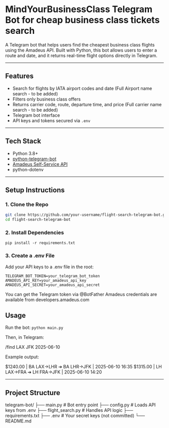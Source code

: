 # MindYourBusinessClass Telegram Bot for cheap business class tickets search

A Telegram bot that helps users find the cheapest business class flights using the Amadeus API. 
Built with Python, this bot allows users to enter a route and date, and it returns real-time flight options directly in Telegram.

---

## Features

- Search for flights by IATA airport codes and date (Full Airport name search - to be added)
- Filters only business class offers
- Returns carrier code, route, departure time, and price (Full carrier name search - to be added)
- Telegram bot interface
- API keys and tokens secured via `.env`

---

## Tech Stack

- Python 3.8+
- [python-telegram-bot](https://github.com/python-telegram-bot/python-telegram-bot)
- [Amadeus Self-Service API](https://developers.amadeus.com/)
- python-dotenv

---

## Setup Instructions

### 1. Clone the Repo

```bash
git clone https://github.com/your-username/flight-search-telegram-bot.git
cd flight-search-telegram-bot
```

### 2. Install Dependencies
```
pip install -r requirements.txt
```

### 3. Create a .env File
Add your API keys to a .env file in the root:
```
TELEGRAM_BOT_TOKEN=your_telegram_bot_token
AMADEUS_API_KEY=your_amadeus_api_key
AMADEUS_API_SECRET=your_amadeus_api_secret
```

You can get the Telegram token via @BotFather
Amadeus credentials are available from developers.amadeus.com

## Usage
Run the bot:
```python main.py```

Then, in Telegram:

/find LAX JFK 2025-06-10


Example output:

$1240.00 | BA LAX→LHR ➔ BA LHR→JFK | 2025-06-10 16:35
$1315.00 | LH LAX→FRA ➔ LH FRA→JFK | 2025-06-10 14:20


---
## Project Structure
telegram-bot/
├── main.py               # Bot entry point
├── config.py             # Loads API keys from .env
├── flight_search.py      # Handles API logic
├── requirements.txt
├── .env                  # Your secret keys (not committed)
└── README.md
